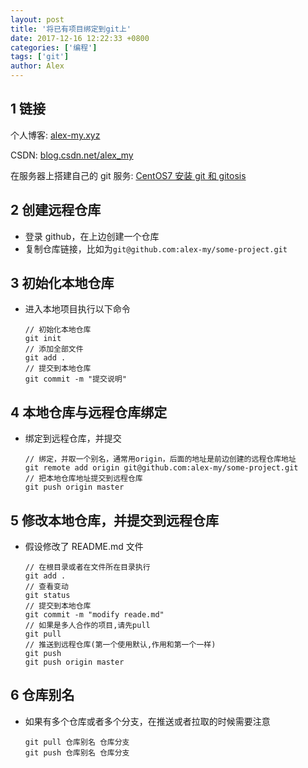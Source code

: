 ```yaml
---
layout: post
title: '将已有项目绑定到git上'
date: 2017-12-16 12:22:33 +0800
categories: ['编程']
tags: ['git']
author: Alex
---
```




## 1 链接

个人博客: [alex-my.xyz](http://alex-my.xyz)

CSDN: [blog.csdn.net/alex_my](http://blog.csdn.net/alex_my)

在服务器上搭建自己的 git 服务: [CentOS7 安装 git 和 gitosis](http://alex-my.xyz/linux/CentOS7-安装git和gitosis)

## 2 创建远程仓库

- 登录 github，在上边创建一个仓库
- 复制仓库链接，比如为`git@github.com:alex-my/some-project.git`

## 3 初始化本地仓库

- 进入本地项目执行以下命令

  ```text
  // 初始化本地仓库
  git init
  // 添加全部文件
  git add .
  // 提交到本地仓库
  git commit -m "提交说明"
  ```

## 4 本地仓库与远程仓库绑定

- 绑定到远程仓库，并提交

  ```text
  // 绑定，并取一个别名，通常用origin，后面的地址是前边创建的远程仓库地址
  git remote add origin git@github.com:alex-my/some-project.git
  // 把本地仓库地址提交到远程仓库
  git push origin master
  ```

## 5 修改本地仓库，并提交到远程仓库

- 假设修改了 README.md 文件

  ```text
  // 在根目录或者在文件所在目录执行
  git add .
  // 查看变动
  git status
  // 提交到本地仓库
  git commit -m "modify reade.md"
  // 如果是多人合作的项目,请先pull
  git pull
  // 推送到远程仓库(第一个使用默认,作用和第一个一样)
  git push
  git push origin master
  ```

## 6 仓库别名

- 如果有多个仓库或者多个分支，在推送或者拉取的时候需要注意

  ```text
  git pull 仓库别名 仓库分支
  git push 仓库别名 仓库分支
  ```
